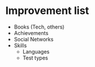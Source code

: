 # Improvement list

* Books (Tech, others)
* Achievements
* Social Networks
* Skills
  * Languages
  * Test types
